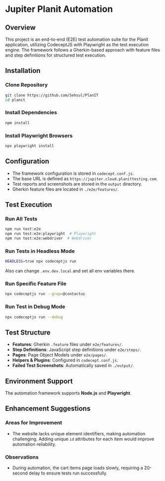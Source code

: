 # Jupiter Planit Automation

## Overview
This project is an end-to-end (E2E) test automation suite for the Planit application, utilizing CodeceptJS with Playwright as the test execution engine. The framework follows a Gherkin-based approach with feature files and step definitions for structured test execution.

## Installation
### Clone Repository
```sh
git clone https://github.com/Sehsul/PlanIT
cd planit
```

### Install Dependencies
```sh
npm install
```

### Install Playwright Browsers
```sh
npx playwright install
```

## Configuration
- The framework configuration is stored in `codecept.conf.js`.
- The base URL is defined as `https://jupiter.cloud.planittesting.com`.
- Test reports and screenshots are stored in the `output` directory.
- Gherkin feature files are located in `./e2e/features/`.

## Test Execution
### Run All Tests
```sh
npm run test:e2e
npm run test:e2e:playwright  # Playwright
npm run test:e2e:webdriver  # Webdriver
```

### Run Tests in Headless Mode
```sh
HEADLESS=true npx codeceptjs run
```
Also can change `.env.dev.local` and set all env variables there.

### Run Specific Feature File
```sh
npx codeceptjs run --grep=@contactus
```

### Run Test in Debug Mode
```sh
npx codeceptjs run --debug
```

## Test Structure
- **Features**: Gherkin `.feature` files under `e2e/features/`.
- **Step Definitions**: JavaScript step definitions under `e2e/steps/`.
- **Pages**: Page Object Models under `e2e/pages/`.
- **Helpers & Plugins**: Configured in `codecept.conf.js`.
- **Failed Test Screenshots**: Automatically saved in `./output/`.

## Environment Support
The automation framework supports **Node.js** and **Playwright**.

## Enhancement Suggestions
### Areas for Improvement
- The website lacks unique element identifiers, making automation challenging. Adding unique `id` attributes for each item would improve automation reliability.

### Observations
- During automation, the cart items page loads slowly, requiring a 20-second delay to ensure tests run successfully.
